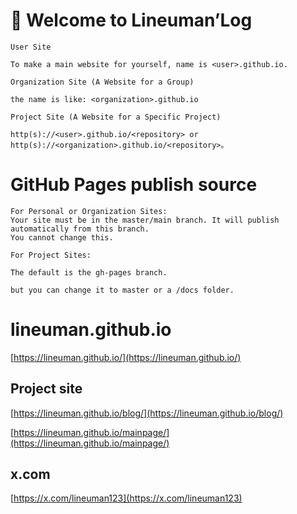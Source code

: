 

# 👋 Welcome to Lineuman’Log

```
User Site

To make a main website for yourself, name is <user>.github.io.

Organization Site (A Website for a Group)

the name is like: <organization>.github.io

Project Site (A Website for a Specific Project)

http(s)://<user>.github.io/<repository> or http(s)://<organization>.github.io/<repository>。
```

# GitHub Pages publish source
```
For Personal or Organization Sites:
Your site must be in the master/main branch. It will publish automatically from this branch.
You cannot change this.

For Project Sites:

The default is the gh-pages branch.

but you can change it to master or a /docs folder.
```

# lineuman.github.io
[https://lineuman.github.io/](https://lineuman.github.io/)


## Project site

[https://lineuman.github.io/blog/](https://lineuman.github.io/blog/)

[https://lineuman.github.io/mainpage/](https://lineuman.github.io/mainpage/)



## x.com
[https://x.com/lineuman123](https://x.com/lineuman123)



